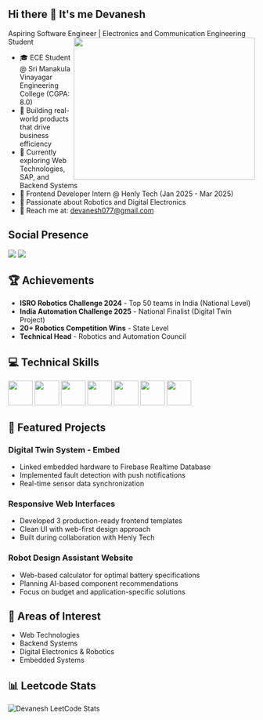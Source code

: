 ## Hi there 👋 It's me Devanesh

Aspiring Software Engineer | Electronics and Communication Engineering Student
<img align="right" width="370" height="290" src="[https://tenor.com/view/hello-there-batman-gif-7545165468308069078]">

- 🎓 ECE Student @ Sri Manakula Vinayagar Engineering College (CGPA: 8.0)
- 🔭 Building real-world products that drive business efficiency
- 🌱 Currently exploring Web Technologies, SAP, and Backend Systems
- 💼 Frontend Developer Intern @ Henly Tech (Jan 2025 - Mar 2025)
- 🤖 Passionate about Robotics and Digital Electronics
- 📧 Reach me at: devanesh077@gmail.com

## Social Presence
[<img src="https://img.shields.io/badge/LinkedIn-0077B5?style=for-the-badge&logo=linkedin&logoColor=white" />](https://linkedin.com/in/devanesh)
[<img src="https://img.shields.io/badge/GitHub-100000?style=for-the-badge&logo=github&logoColor=white" />](https://github.com/devanesh077)

## 🏆 Achievements
- **ISRO Robotics Challenge 2024** - Top 50 teams in India (National Level)
- **India Automation Challenge 2025** - National Finalist (Digital Twin Project)
- **20+ Robotics Competition Wins** - State Level
- **Technical Head** - Robotics and Automation Council

## 💻 Technical Skills
<img height="50" width="50" src="https://img.icons8.com/color/48/000000/java-coffee-cup-logo.png" /> <img height="50" width="50" src="https://img.icons8.com/color/48/000000/html-5.png" /> <img height="50" width="50" src="https://img.icons8.com/color/48/000000/css3.png" /> <img height="50" width="50" src="https://img.icons8.com/color/48/000000/bootstrap.png" /> <img height="50" width="50" src="https://img.icons8.com/color/48/000000/mysql-logo.png" /> <img height="50" width="50" src="https://img.icons8.com/color/48/000000/google-firebase-console.png" /> <img height="50" width="50" src="https://img.icons8.com/fluent/48/000000/arduino.png" />

## 🚀 Featured Projects

### Digital Twin System - Embed
- Linked embedded hardware to Firebase Realtime Database
- Implemented fault detection with push notifications
- Real-time sensor data synchronization

### Responsive Web Interfaces
- Developed 3 production-ready frontend templates
- Clean UI with web-first design approach
- Built during collaboration with Henly Tech

### Robot Design Assistant Website
- Web-based calculator for optimal battery specifications
- Planning AI-based component recommendations
- Focus on budget and application-specific solutions

## 🎯 Areas of Interest
- Web Technologies 
- Backend Systems
- Digital Electronics & Robotics
- Embedded Systems

## 📊 Leetcode Stats
![Devanesh LeetCode Stats](https://leetcard.jacoblin.cool/devanesh077?theme=dark&font=Arimo)


